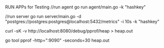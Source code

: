 
RUN APPs for Testing
//run agent 
go run agent/main.go -k "hashkey"

//run server
go run server/main.go -d "postgres://postgres:postgres@localhost:5432/metrics" -i 10s -k "hashkey"


curl -sK -v http://localhost:8080/debug/pprof/heap > heap.out

go tool pprof -http=":9090" -seconds=30 heap.out
